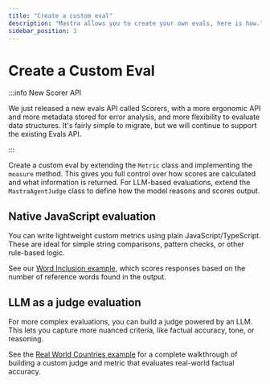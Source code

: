 ```yaml
---
title: "Create a custom eval"
description: "Mastra allows you to create your own evals, here is how."
sidebar_position: 3
---
```


# Create a Custom Eval

:::info New Scorer API

We just released a new evals API called Scorers, with a more ergonomic API and more metadata stored for error analysis, and more flexibility to evaluate data structures. It's fairly simple to migrate, but we will continue to support the existing Evals API.

:::

Create a custom eval by extending the `Metric` class and implementing the `measure` method. This gives you full control over how scores are calculated and what information is returned. For LLM-based evaluations, extend the `MastraAgentJudge` class to define how the model reasons and scores output.

## Native JavaScript evaluation

You can write lightweight custom metrics using plain JavaScript/TypeScript. These are ideal for simple string comparisons, pattern checks, or other rule-based logic.

See our [Word Inclusion example](/docs/examples/evals/custom-native-javascript-eval), which scores responses based on the number of reference words found in the output.

## LLM as a judge evaluation

For more complex evaluations, you can build a judge powered by an LLM. This lets you capture more nuanced criteria, like factual accuracy, tone, or reasoning.

See the [Real World Countries example](/docs/examples/evals/custom-llm-judge-eval) for a complete walkthrough of building a custom judge and metric that evaluates real-world factual accuracy.
